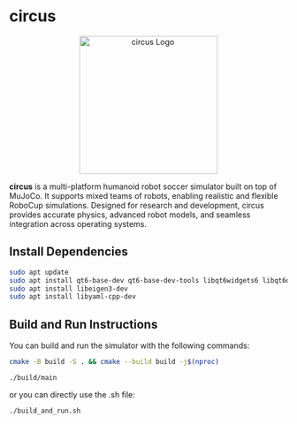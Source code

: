 # circus

<div align="center">
  <img src="Assets/logo.png" alt="circus Logo" width="250"/>
</div>

**circus** is a multi-platform humanoid robot soccer simulator built on top of MuJoCo. It supports mixed teams of robots, enabling realistic and flexible RoboCup simulations. Designed for research and development, circus provides accurate physics, advanced robot models, and seamless integration across operating systems.

## Install Dependencies 

```bash
sudo apt update
sudo apt install qt6-base-dev qt6-base-dev-tools libqt6widgets6 libqt6openglwidgets6
sudo apt install libeigen3-dev
sudo apt install libyaml-cpp-dev
```

## Build and Run Instructions
You can build and run the simulator with the following commands: 
```bash
cmake -B build -S . && cmake --build build -j$(nproc)

./build/main
```
or you can directly use the .sh file:
```
./build_and_run.sh
```
